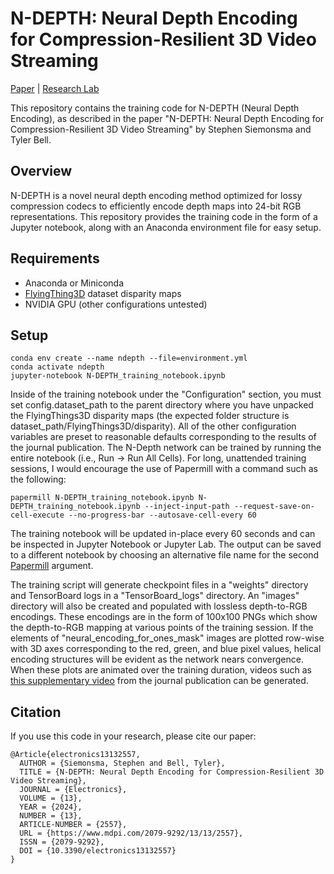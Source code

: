 # N-DEPTH: Neural Depth Encoding for Compression-Resilient 3D Video Streaming
[Paper](https://www.mdpi.com/2079-9292/13/13/2557) | [Research Lab](https://www.holorealitylab.com/)

This repository contains the training code for N-DEPTH (Neural Depth Encoding), as described in the paper "N-DEPTH: Neural Depth Encoding for Compression-Resilient 3D Video Streaming" by Stephen Siemonsma and Tyler Bell.

## Overview

N-DEPTH is a novel neural depth encoding method optimized for lossy compression codecs to efficiently encode depth maps into 24-bit RGB representations. This repository provides the training code in the form of a Jupyter notebook, along with an Anaconda environment file for easy setup.

## Requirements
- Anaconda or Miniconda
- [FlyingThing3D](https://lmb.informatik.uni-freiburg.de/resources/datasets/SceneFlowDatasets.en.html) dataset disparity maps
- NVIDIA GPU (other configurations untested)

## Setup
```
conda env create --name ndepth --file=environment.yml
conda activate ndepth
jupyter-notebook N-DEPTH_training_notebook.ipynb
```
Inside of the training notebook under the "Configuration" section, you must set config.dataset_path to the parent directory where you have unpacked the FlyingThings3D disparity maps (the expected folder structure is dataset_path/FlyingThings3D/disparity).
All of the other configuration variables are preset to reasonable defaults corresponding to the results of the journal publication.
The N-Depth network can be trained by running the entire notebook (i.e., Run -> Run All Cells).
For long, unattended training sessions, I would encourage the use of Papermill with a command such as the following:
```
papermill N-DEPTH_training_notebook.ipynb N-DEPTH_training_notebook.ipynb --inject-input-path --request-save-on-cell-execute --no-progress-bar --autosave-cell-every 60
```
The training notebook will be updated in-place every 60 seconds and can be inspected in Jupyter Notebook or Jupyter Lab.
The output can be saved to a different notebook by choosing an alternative file name for the second [Papermill](https://github.com/nteract/papermill) argument.

The training script will generate checkpoint files in a "weights" directory and TensorBoard logs in a "TensorBoard_logs" directory.
An "images" directory will also be created and populated with lossless depth-to-RGB encodings.
These encodings are in the form of 100x100 PNGs which show the depth-to-RGB mapping at various points of the training session.
If the elements of "neural_encoding_for_ones_mask" images are plotted row-wise with 3D axes corresponding to the red, green, and blue pixel values, helical encoding structures will be evident as the network nears convergence.
When these plots are animated over the training duration, videos such as [this supplementary video](https://zenodo.org/records/11399505/files/N-DEPTH-RGB-15s.mp4) from the journal publication can be generated.

## Citation

If you use this code in your research, please cite our paper:
```
@Article{electronics13132557,
  AUTHOR = {Siemonsma, Stephen and Bell, Tyler},
  TITLE = {N-DEPTH: Neural Depth Encoding for Compression-Resilient 3D Video Streaming},
  JOURNAL = {Electronics},
  VOLUME = {13},
  YEAR = {2024},
  NUMBER = {13},
  ARTICLE-NUMBER = {2557},
  URL = {https://www.mdpi.com/2079-9292/13/13/2557},
  ISSN = {2079-9292},
  DOI = {10.3390/electronics13132557}
}
```
